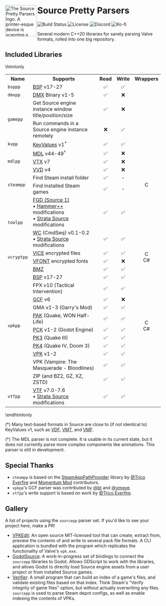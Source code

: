 ﻿<div>
  <img align="left" width="101px" src="https://github.com/craftablescience/sourcepp/blob/main/branding/logo.png?raw=true" alt="The Source Pretty Parsers logo. A printer-esque device is scanning a page with hex codes and printing a picture of Cordon Freeman." />
  <h1>Source Pretty Parsers</h1>
</div>

![Build Status](https://img.shields.io/github/actions/workflow/status/craftablescience/sourcepp/build.yml?label=Build&logo=github&logoColor=%23FFFFFF)
![License](https://img.shields.io/github/license/craftablescience/sourcepp?label=License&logo=libreofficewriter&logoColor=%23FFFFFF)
![Discord](https://img.shields.io/discord/678074864346857482?label=Discord&logo=Discord&logoColor=%23FFFFFF)
![Ko-fi](https://img.shields.io/badge/donate-006dae?label=Ko-fi&logo=ko-fi)

Several modern C++20 libraries for sanely parsing Valve formats, rolled into one big repository.

## Included Libraries

\htmlonly
<table class="doxtable">
  <tr>
    <th>Name</th>
    <th>Supports</th>
    <th>Read</th>
    <th>Write</th>
    <th>Wrappers</th>
  </tr>
  <tr>
    <td rowspan="1"><code>bsppp</code></td>
    <td><a href="https://developer.valvesoftware.com/wiki/BSP_(Source)">BSP</a> v17-27</td>
    <td align="center">✅</td>
    <td align="center">✅</td>
    <td rowspan="1" align="center"></td>
  </tr>
  <tr style="background: none;">
    <td rowspan="1"><code>dmxpp</code></td>
    <td><a href="https://developer.valvesoftware.com/wiki/DMX">DMX</a> Binary v1-5</td>
    <td align="center">✅</td>
    <td align="center">❌</td>
    <td rowspan="1" align="center"></td>
  </tr>
  <tr>
    <td rowspan="2"><code>gamepp</code></td>
    <td>Get Source engine instance window title/position/size</td>
    <td align="center">✅</td>
    <td align="center">❌</td>
    <td rowspan="2" align="center"></td>
  </tr>
  <tr>
    <td>Run commands in a Source engine instance remotely</td>
    <td align="center">❌</td>
    <td align="center">✅</td>
  </tr>
  <tr>
    <td rowspan="1"><code>kvpp</code></td>
    <td><a href="https://developer.valvesoftware.com/wiki/KeyValues">KeyValues</a> v1<sup>*</sup></td>
    <td align="center">✅</td>
    <td align="center">✅</td>
    <td rowspan="1" align="center"></td>
  </tr>
  <tr>
    <td rowspan="3"><code>mdlpp</code></td>
    <td><a href="https://developer.valvesoftware.com/wiki/MDL_(Source)">MDL</a> v44-49<sup>&dagger;</sup></td>
    <td align="center">✅</td>
    <td align="center">❌</td>
    <td rowspan="3" align="center"></td>
  </tr>
  <tr>
    <td><a href="https://developer.valvesoftware.com/wiki/VTX">VTX</a> v7</td>
    <td align="center">✅</td>
    <td align="center">❌</td>
  </tr>
  <tr>
    <td><a href="https://developer.valvesoftware.com/wiki/VVD">VVD</a> v4</td>
    <td align="center">✅</td>
    <td align="center">❌</td>
  </tr>
  <tr>
    <td rowspan="2"><code>steampp</code></td>
    <td>Find Steam install folder</td>
    <td align="center">✅</td>
    <td align="center">-</td>
    <td rowspan="2" align="center">C</td>
  </tr>
  <tr>
    <td>Find installed Steam games</td>
    <td align="center">✅</td>
    <td align="center">-</td>
  </tr>
  <tr>
    <td rowspan="2"><code>toolpp</code></td>
    <td>
      <a href="https://developer.valvesoftware.com/wiki/FGD">FGD (Source 1)</a>
      <br> &bull; <a href="https://ficool2.github.io/HammerPlusPlus-Website">Hammer++</a> modifications
      <br> &bull; <a href="https://stratasource.org">Strata Source</a> modifications
    </td>
    <td align="center">✅</td>
    <td align="center">✅</td>
    <td rowspan="2" align="center"></td>
  </tr>
  <tr>
    <td>
      <a href="https://developer.valvesoftware.com/wiki/Command_Sequences">WC</a> (CmdSeq) v0.1-0.2
      <br> &bull; <a href="https://stratasource.org">Strata Source</a> modifications
    </td>
    <td align="center">✅</td>
    <td align="center">✅</td>
  </tr>
  <tr>
    <td rowspan="2"><code>vcryptpp</code></td>
    <td><a href="https://developer.valvesoftware.com/wiki/VICE">VICE</a> encrypted files</td>
    <td align="center">✅</td>
    <td align="center">✅</td>
    <td rowspan="2" align="center">C<br>C#</td>
  </tr>
  <tr>
    <td><a href="https://developer.valvesoftware.com/wiki/Vfont">VFONT</a> encrypted fonts</td>
    <td align="center">✅</td>
    <td align="center">❌</td>
  </tr>
  <tr>
    <td rowspan="12"><code>vpkpp</code></td>
    <td><a href="https://developer.valvesoftware.com/wiki/Bonus_Maps">BMZ</a></td>
    <td align="center">✅</td>
    <td align="center">✅</td>
    <td rowspan="12" align="center">C<br>C#</td>
  </tr>
  <tr>
    <td><a href="https://developer.valvesoftware.com/wiki/BSP_(Source)">BSP</a> v17-27</td>
    <td align="center">✅</td>
    <td align="center">✅</td>
  </tr>
  <tr>
    <td>FPX v10 (Tactical Intervention)</td>
    <td align="center">✅</td>
    <td align="center">✅</td>
  </tr>
  <tr>
    <td><a href="https://developer.valvesoftware.com/wiki/GCF_archive">GCF</a> v6</td>
    <td align="center">✅</td>
    <td align="center">❌</td>
  </tr>
  <tr>
    <td>GMA v1-3 (Garry's Mod)</td>
    <td align="center">✅</td>
    <td align="center">✅</td>
  </tr>
  <tr>
    <td><a href="https://quakewiki.org/wiki/.pak">PAK</a> (Quake, WON Half-Life)</td>
    <td align="center">✅</td>
    <td align="center">✅</td>
  </tr>
  <tr>
    <td><a href="https://docs.godotengine.org/en/stable/tutorials/export/exporting_pcks.html">PCK</a> v1-2 (Godot Engine)</td>
    <td align="center">✅</td>
    <td align="center">✅</td>
  </tr>
  <tr>
    <td><a href="https://doomwiki.org/wiki/PK3">PK3</a> (Quake III)</td>
    <td align="center">✅</td>
    <td align="center">✅</td>
  </tr>
  <tr>
    <td><a href="https://doomwiki.org/wiki/PK4">PK4</a> (Quake IV, Doom 3)</td>
    <td align="center">✅</td>
    <td align="center">✅</td>
  </tr>
  <tr>
    <td><a href="https://developer.valvesoftware.com/wiki/VPK">VPK</a> v1-2</td>
    <td align="center">✅</td>
    <td align="center">✅</td>
  </tr>
  <tr>
    <td>VPK (Vampire: The Masquerade - Bloodlines)</td>
    <td align="center">✅</td>
    <td align="center">✅</td>
  </tr>
  <tr>
    <td>ZIP (and BZ2, GZ, XZ, ZSTD)</td>
    <td align="center">✅</td>
    <td align="center">✅</td>
  </tr>
  <tr>
    <td rowspan="1"><code>vtfpp</code></td>
    <td>
      <a href="https://developer.valvesoftware.com/wiki/VTF_(Valve_Texture_Format)">VTF</a> v7.0-7.6
      <br> &bull; <a href="https://stratasource.org">Strata Source</a> modifications
    </td>
    <td align="center">✅</td>
    <td align="center">✅</td>
    <td rowspan="1" align="center"></td>
  </tr>
</table>
\endhtmlonly

(\*) Many text-based formats in Source are close to (if not identical to) KeyValues v1, such as [VDF](https://developer.valvesoftware.com/wiki/VDF), [VMT](https://developer.valvesoftware.com/wiki/VMT), and [VMF](https://developer.valvesoftware.com/wiki/VMF_(Valve_Map_Format)).

(&dagger;) The MDL parser is not complete. It is usable in its current state, but it does not currently parse more complex components like animations. This parser is still in development.

## Special Thanks

- `steampp` is based on the [SteamAppPathProvider](https://github.com/Trico-Everfire/SteamAppPathProvider) library by [@Trico Everfire](https://github.com/Trico-Everfire) and [Momentum Mod](https://momentum-mod.org) contributors.
- `vpkpp`'s GCF parser was contributed by [@bt](https://github.com/caatge) and [@ymgve](https://github.com/ymgve).
- `vtfpp`'s write support is based on work by [@Trico Everfire](https://github.com/Trico-Everfire).

## Gallery

A list of projects using the `sourcepp` parser set. If you'd like to see your project here, make a PR!

- [VPKEdit](https://github.com/craftablescience/VPKEdit): An open source MIT-licensed tool that can create, extract from,
  preview the contents of and write to several pack file formats. A CLI application is bundled with the program which replicates
  the functionality of Valve's `vpk.exe`.
- [GodotSource](https://github.com/craftablescience/godotsource): A work-in-progress set of bindings to connect the `sourcepp`
  libraries to Godot. Allows GDScript to work with the libraries, and allows Godot to directly load Source engine assets from
  a user project or from installed Source games.
- [Verifier](https://github.com/StrataSource/verifier): A small program that can build an index of a game's files, and validate
  existing files based on that index. Think Steam's "Verify integrity of game files" option, but without actually overwriting any
  files. `sourcepp` is used to parse Steam depot configs, as well as enable indexing the contents of VPKs.
